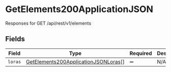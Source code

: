 # GetElements200ApplicationJSON

Responses for GET /api/rest/v1/elements


## Fields

| Field                                                                                                 | Type                                                                                                  | Required                                                                                              | Description                                                                                           |
| ----------------------------------------------------------------------------------------------------- | ----------------------------------------------------------------------------------------------------- | ----------------------------------------------------------------------------------------------------- | ----------------------------------------------------------------------------------------------------- |
| `loras`                                                                                               | [GetElements200ApplicationJSONLoras](../../models/operations/getelements200applicationjsonloras.md)[] | :heavy_minus_sign:                                                                                    | N/A                                                                                                   |